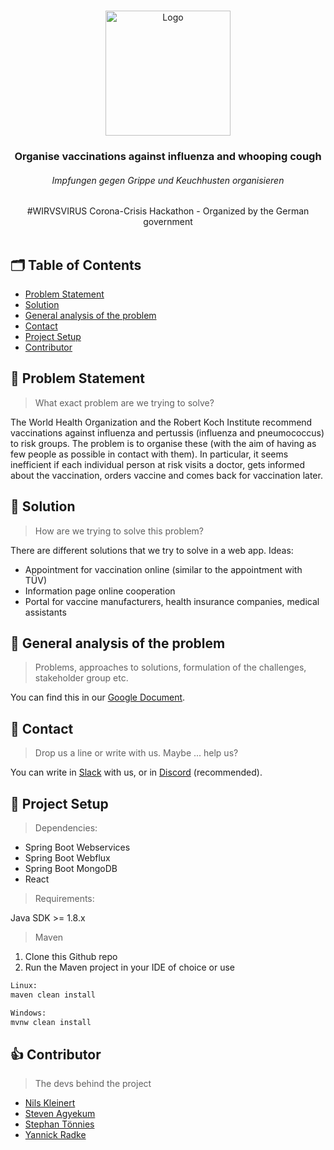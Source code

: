 
<!-- LOGO -->
<br />
<p align="center">
    <img src="https://i.imgur.com/irYu4mI.png" alt="Logo" height="200">
  <h3 align="center">Organise vaccinations against influenza and whooping cough</h3>
  <h6 align="center">Impfungen gegen Grippe und Keuchhusten organisieren</h6>

  <p align="center">
    #WIRVSVIRUS Corona-Crisis Hackathon - Organized by the German government
    <br />
    <br />
  </p>
</p>

## 🗂 Table of Contents

* [Problem Statement](#-problem-statement)
* [Solution](#-solution)
* [General analysis of the problem](#-general-analysis-of-the-problem)
* [Contact](#-contact)
* [Project Setup](#-project-setup)
* [Contributor](#-contributor)

## 🤯 Problem Statement
> What exact problem are we trying to solve?

The World Health Organization and the Robert Koch Institute
recommend vaccinations against influenza and pertussis (influenza and pneumococcus) to risk groups. The problem is to organise these (with the aim of having as few people as possible in contact with them). In particular, it seems inefficient if each individual person at risk visits a doctor, gets informed about the vaccination, orders vaccine and comes back for vaccination later.

## 🚀 Solution
> How are we trying to solve this problem?

There are different solutions that we try to solve in a web app.
Ideas:  
- Appointment for vaccination online (similar to the appointment with TÜV)
- Information page online cooperation
- Portal for vaccine manufacturers, health insurance companies, medical assistants

## 📑 General analysis of the problem
> Problems, approaches to solutions, formulation of the challenges, stakeholder group etc.

You can find this in our [Google Document](https://docs.google.com/document/d/1lXkxDYK4uNGaO6yIrNM39e_6-UJcBmuyNB2GVQkAq0s/edit).

## 💌 Contact
> Drop us a line or write with us. Maybe ... help us?

You can write in [Slack](https://wirvsvirus.slack.com/archives/C0103KPLPUK) with us, or in [Discord](https://discord.gg/pVkYShn) (recommended).

## 🔧 Project Setup

> Dependencies:

- Spring Boot Webservices
- Spring Boot Webflux
- Spring Boot MongoDB
- React

> Requirements: 

Java SDK >= 1.8.x 

> Maven

1. Clone this Github repo
2. Run the Maven project in your IDE of choice or use

```sh
Linux:
maven clean install

Windows:
mvnw clean install
```


## 👍 Contributor
 > The devs behind the project
 - [Nils Kleinert](https://nilskleinert.de)
 - [Steven Agyekum](https://github.com/Burnett01)
 - [Stephan Tönnies](https://github.com/StephanToennies)
 - [Yannick Radke](https://github.com/YK18415) 
